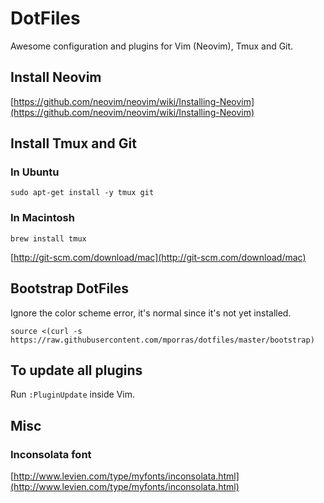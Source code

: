 # DotFiles

Awesome configuration and plugins for Vim (Neovim), Tmux and Git.


## Install Neovim

[https://github.com/neovim/neovim/wiki/Installing-Neovim](https://github.com/neovim/neovim/wiki/Installing-Neovim)


## Install Tmux and Git


### In Ubuntu

````
sudo apt-get install -y tmux git
````


### In Macintosh

````
brew install tmux
````

[http://git-scm.com/download/mac](http://git-scm.com/download/mac)


## Bootstrap DotFiles

Ignore the color scheme error, it's normal since it's not yet installed.
````
source <(curl -s https://raw.githubusercontent.com/mporras/dotfiles/master/bootstrap)
````


## To update all plugins

Run `:PluginUpdate` inside Vim.


## Misc


### Inconsolata font
[http://www.levien.com/type/myfonts/inconsolata.html](http://www.levien.com/type/myfonts/inconsolata.html)
